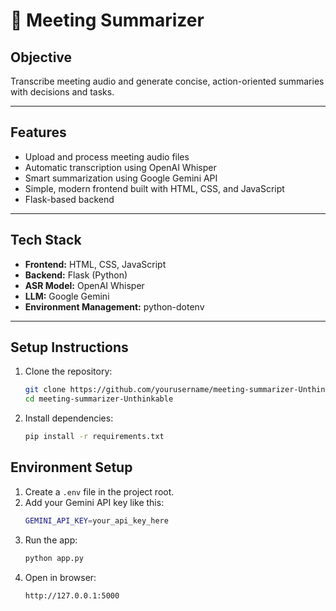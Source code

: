 # 🎯 Meeting Summarizer

## Objective
Transcribe meeting audio and generate concise, action-oriented summaries with decisions and tasks.

---

## Features
- Upload and process meeting audio files
- Automatic transcription using OpenAI Whisper
- Smart summarization using Google Gemini API
- Simple, modern frontend built with HTML, CSS, and JavaScript
- Flask-based backend

---

## Tech Stack
- **Frontend:** HTML, CSS, JavaScript  
- **Backend:** Flask (Python)
- **ASR Model:** OpenAI Whisper
- **LLM:** Google Gemini
- **Environment Management:** python-dotenv

---

## Setup Instructions
1. Clone the repository:
   ```bash
   git clone https://github.com/yourusername/meeting-summarizer-Unthinkable.git
   cd meeting-summarizer-Unthinkable

2. Install dependencies:
   ```bash
   pip install -r requirements.txt

## Environment Setup
1. Create a `.env` file in the project root.
2. Add your Gemini API key like this:
   ```bash
   GEMINI_API_KEY=your_api_key_here
3. Run the app: 
   ```bash
   python app.py
4. Open in browser:
   ```bash
   http://127.0.0.1:5000
